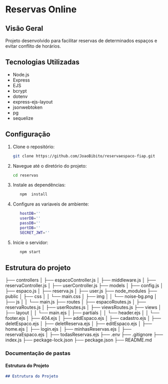 # Reservas Online

## Visão Geral

Projeto desenvolvido para facilitar reservas de determinados espaços e evitar conflito de horários.

## Tecnologias Utilizadas

- Node.js
- Express
- EJS
- bcrypt
- dotenv
- express-ejs-layout
- jsonwebtoken
- pg
- sequelize

## Configuração

1. Clone o repositório:
   ```bash
   git clone https://github.com/JoaoBibito/reservaespaco-fiap.git
   ```
2. Navegue até o diretório do projeto:
   ```bash
   cd reservas
   ```
3. Instale as dependências:
   ```bash
      npm  install
   ```
4. Configure as variaveis de ambiente:

   ```bash
      hostDB=''
      userDB=''
      passDB=''
      portDB=''
      SECRET_JWT=''
   ```

5. Inicie o servidor:
   ```bash
      npm start
   ```

## Estrutura do projeto

├── controllers
│ ├── espacoController.js
│ ├── middleware.js
│ ├── reservaController.js
│ ├── userController.js
├── models
│ ├── config.js
│ ├── espaco.js
│ ├── reserva.js
│ ├── user.js
├── node_modules
├── public
│ ├── css
│ │ └── main.css
│ ├── img
│ │ └── noise-bg.png
│ ├── js
│ │ └── main.js
├── routes
│ ├── espacoRoutes.js
│ ├── reservaRoutes.js
│ ├── userRoutes.js
│ ├── viewsRoutes.js
├── views
│ ├── layout
│ │ └── main.ejs
│ ├── partials
│ │ └── header.ejs
│ │ └── footer.ejs
│ ├── 404.ejs
│ ├── addEspaco.ejs
│ ├── cadastro.ejs
│ ├── deletEspaco.ejs
│ ├── deletReserva.ejs
│ ├── editEspaco.ejs
│ ├── home.ejs
│ ├── login.ejs
│ ├── minhasReservas.ejs
│ ├── reservaEspaco.ejs
│ ├── todasReservas.ejs
├── .env
├── .gitignore
├── index.js
├── peckage-lock.json
├── peckage.json
├── README.md

### Documentação de pastas

#### Estrutura do Projeto

```markdown
## Estrutura do Projeto
```
